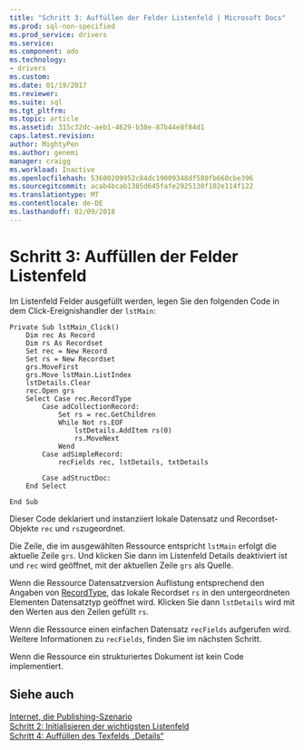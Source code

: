```yaml
---
title: "Schritt 3: Auffüllen der Felder Listenfeld | Microsoft Docs"
ms.prod: sql-non-specified
ms.prod_service: drivers
ms.service: 
ms.component: ado
ms.technology:
- drivers
ms.custom: 
ms.date: 01/19/2017
ms.reviewer: 
ms.suite: sql
ms.tgt_pltfrm: 
ms.topic: article
ms.assetid: 315c32dc-aeb1-4629-b30e-87b44e8f84d1
caps.latest.revision: 
author: MightyPen
ms.author: genemi
manager: craigg
ms.workload: Inactive
ms.openlocfilehash: 53600209952c84dc19009348df580fb660cbe396
ms.sourcegitcommit: acab4bcab1385d645fafe2925130f102e114f122
ms.translationtype: MT
ms.contentlocale: de-DE
ms.lasthandoff: 02/09/2018
---
```

# <a name="step-3-populate-the-fields-list-box"></a>Schritt 3: Auffüllen der Felder Listenfeld
Im Listenfeld Felder ausgefüllt werden, legen Sie den folgenden Code in dem Click-Ereignishandler der `lstMain`:  
  
```  
Private Sub lstMain_Click()  
    Dim rec As Record  
    Dim rs As Recordset  
    Set rec = New Record  
    Set rs = New Recordset  
    grs.MoveFirst  
    grs.Move lstMain.ListIndex  
    lstDetails.Clear  
    rec.Open grs  
    Select Case rec.RecordType  
        Case adCollectionRecord:  
            Set rs = rec.GetChildren  
            While Not rs.EOF  
                lstDetails.AddItem rs(0)  
                rs.MoveNext  
            Wend  
        Case adSimpleRecord:  
            recFields rec, lstDetails, txtDetails  
  
        Case adStructDoc:  
    End Select  
  
End Sub  
```  
  
 Dieser Code deklariert und instanziiert lokale Datensatz und Recordset-Objekte `rec` und `rs`zugeordnet.  
  
 Die Zeile, die im ausgewählten Ressource entspricht `lstMain` erfolgt die aktuelle Zeile `grs`. Und klicken Sie dann im Listenfeld Details deaktiviert ist und `rec` wird geöffnet, mit der aktuellen Zeile `grs` als Quelle.  
  
 Wenn die Ressource Datensatzversion Auflistung entsprechend den Angaben von [RecordType](../../../ado/reference/ado-api/recordtype-property-ado.md), das lokale Recordset `rs` in den untergeordneten Elementen Datensatztyp geöffnet wird. Klicken Sie dann `lstDetails` wird mit den Werten aus den Zeilen gefüllt `rs`.  
  
 Wenn die Ressource einen einfachen Datensatz `recFields` aufgerufen wird. Weitere Informationen zu `recFields`, finden Sie im nächsten Schritt.  
  
 Wenn die Ressource ein strukturiertes Dokument ist kein Code implementiert.  
  
## <a name="see-also"></a>Siehe auch  
 [Internet, die Publishing-Szenario](../../../ado/guide/data/internet-publishing-scenario.md)   
 [Schritt 2: Initialisieren der wichtigsten Listenfeld](../../../ado/guide/data/step-2-initialize-the-main-list-box.md)   
 [Schritt 4: Auffüllen des Texfelds „Details“](../../../ado/guide/data/step-4-populate-the-details-text-box.md)
